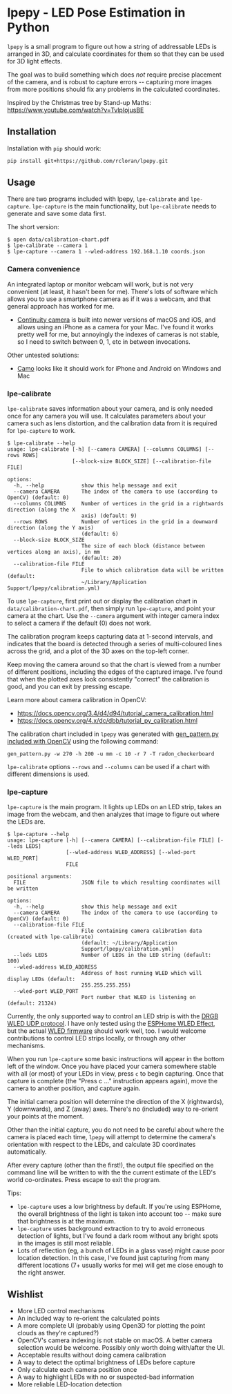 # lpepy - LED Pose Estimation in Python

`lpepy` is a small program to figure out how a string of addressable LEDs is
arranged in 3D, and calculate coordinates for them so that they can be used for
3D light effects.

The goal was to build something which does _not_ require precise placement of
the camera, and is robust to capture errors -- capturing more images from more
positions should fix any problems in the calculated coordinates.

Inspired by the Christmas tree by Stand-up Maths:
https://www.youtube.com/watch?v=TvlpIojusBE

## Installation

Installation with `pip` should work:

```sh
pip install git+https://github.com/rcloran/lpepy.git
```

## Usage

There are two programs included with lpepy, `lpe-calibrate` and `lpe-capture`.
`lpe-capture` is the main functionality, but `lpe-calibrate` needs to generate
and save some data first.

The short version:

```
$ open data/calibration-chart.pdf
$ lpe-calibrate --camera 1
$ lpe-capture --camera 1 --wled-address 192.168.1.10 coords.json
```

### Camera convenience

An integrated laptop or monitor webcam will work, but is not very convenient (at
least, it hasn't been for me). There's lots of software which allows you to use
a smartphone camera as if it was a webcam, and that general approach has worked
for me.

- [Continuity camera](https://support.apple.com/en-us/HT213244) is built into
  newer versions of macOS and iOS, and allows using an iPhone as a camera for
  your Mac. I've found it works pretty well for me, but annoyingly the indexes
  of cameras is not stable, so I need to switch between 0, 1, etc in between
  invocations.

Other untested solutions:

- [Camo](https://reincubate.com/camo/) looks like it should work for iPhone and
  Android on Windows and Mac

### lpe-calibrate

`lpe-calibrate` saves information about your camera, and is only needed once for
any camera you will use. It calculates parameters about your camera such as lens
distortion, and the calibration data from it is required for `lpe-capture` to
work.

```
$ lpe-calibrate --help
usage: lpe-calibrate [-h] [--camera CAMERA] [--columns COLUMNS] [--rows ROWS]
                     [--block-size BLOCK_SIZE] [--calibration-file FILE]

options:
  -h, --help            show this help message and exit
  --camera CAMERA       The index of the camera to use (according to OpenCV) (default: 0)
  --columns COLUMNS     Number of vertices in the grid in a rightwards direction (along the X
                        axis) (default: 9)
  --rows ROWS           Number of vertices in the grid in a downward direction (along the Y axis)
                        (default: 6)
  --block-size BLOCK_SIZE
                        The size of each block (distance between vertices along an axis), in mm
                        (default: 20)
  --calibration-file FILE
                        File to which calibration data will be written (default:
                        ~/Library/Application Support/lpepy/calibration.yml)
```

To use `lpe-capture`, first print out or display the calibration chart in
`data/calibration-chart.pdf`, then simply run `lpe-capture`, and point your
camera at the chart. Use the `--camera` argument with integer camera index to
select a camera if the default (0) does not work.

The calibration program keeps capturing data at 1-second intervals, and
indicates that the board is detected through a series of multi-coloured lines
across the grid, and a plot of the 3D axes on the top-left corner.

Keep moving the camera around so that the chart is viewed from a number of
different positions, including the edges of the captured image. I've found that
when the plotted axes look consistently "correct" the calibration is good, and
you can exit by pressing escape.

Learn more about camera calibration in OpenCV:

- https://docs.opencv.org/3.4/d4/d94/tutorial_camera_calibration.html
- https://docs.opencv.org/4.x/dc/dbb/tutorial_py_calibration.html

The calibration chart included in `lpepy` was generated with [gen_pattern.py
included with OpenCV][gen_pattern] using the following command:

```
gen_pattern.py -w 270 -h 200 -u mm -c 10 -r 7 -T radon_checkerboard
```

`lpe-calibrate` options `--rows` and `--columns` can be used if a chart with
different dimensions is used.

[gen_pattern]:
  https://github.com/opencv/opencv/blob/4.x/doc/pattern_tools/gen_pattern.py

### lpe-capture

`lpe-capture` is the main program. It lights up LEDs on an LED strip, takes an
image from the webcam, and then analyzes that image to figure out where the LEDs
are.

```
$ lpe-capture --help
usage: lpe-capture [-h] [--camera CAMERA] [--calibration-file FILE] [--leds LEDS]
                   [--wled-address WLED_ADDRESS] [--wled-port WLED_PORT]
                   FILE

positional arguments:
  FILE                  JSON file to which resulting coordinates will be written

options:
  -h, --help            show this help message and exit
  --camera CAMERA       The index of the camera to use (according to OpenCV) (default: 0)
  --calibration-file FILE
                        File containing camera calibration data (created with lpe-calibrate)
                        (default: ~/Library/Application
                        Support/lpepy/calibration.yml)
  --leds LEDS           Number of LEDs in the LED string (default: 100)
  --wled-address WLED_ADDRESS
                        Address of host running WLED which will display LEDs (default:
                        255.255.255.255)
  --wled-port WLED_PORT
                        Port number that WLED is listening on (default: 21324)
```

Currently, the only supported way to control an LED strip is with the [DRGB WLED
UDP protocol][wled-udp]. I have only tested using the [ESPHome WLED
Effect][esphome-wled], but the actual [WLED firmware][wled] should work well,
too. I would welcome contributions to control LED strips locally, or through any
other mechanisms.

When you run `lpe-capture` some basic instructions will appear in the bottom
left of the window. Once you have placed your camera somewhere stable with all
(or most) of your LEDs in view, press `c` to begin capturing. Once that capture
is complete (the "Press c ..." instruction appears again), move the camera to
another position, and capture again.

The initial camera position will determine the direction of the X (rightwards),
Y (downwards), and Z (away) axes. There's no (included) way to re-orient your
points at the moment.

Other than the initial capture, you do not need to be careful about where the
camera is placed each time, `lpepy` will attempt to determine the camera's
orientation with respect to the LEDs, and calculate 3D coordinates
automatically.

After every capture (other than the first!), the output file specified on the
command line will be written to with the the current estimate of the LED's world
co-ordinates. Press escape to exit the program.

Tips:

- `lpe-capture` uses a low brightness by default. If you're using ESPHome, the
  overall brightness of the light is taken into account too -- make sure that
  brightness is at the maximum.
- `lpe-capture` uses background extraction to try to avoid erroneous detection
  of lights, but I've found a dark room without any bright spots in the images
  is still most reliable.
- Lots of reflection (eg, a bunch of LEDs in a glass vase) might cause poor
  location detection. In this case, I've found just capturing from many
  different locations (7+ usually works for me) will get me close enough to the
  right answer.

[wled-udp]: https://github.com/Aircoookie/WLED/wiki/UDP-Realtime-Control
[esphome-wled]: https://esphome.io/components/light/index.html#wled-effect
[wled]: https://kno.wled.ge

## Wishlist

- More LED control mechanisms
- An included way to re-orient the calculated points
- A more complete UI (probably using Open3D for plotting the point clouds as
  they're captured?)
- OpenCV's camera indexing is not stable on macOS. A better camera selection
  would be welcome. Possibly only worth doing with/after the UI.
- Acceptable results without doing camera calibration
- A way to detect the optimal brightness of LEDs before capture
- Only calculate each camera position once
- A way to highlight LEDs with no or suspected-bad information
- More reliable LED-location detection
